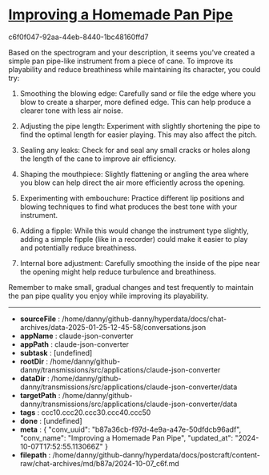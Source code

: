 # [Improving a Homemade Pan Pipe](https://claude.ai/chat/b87a36cb-f97d-4e9a-a47e-50dfdcb96adf)

c6f0f047-92aa-44eb-8440-1bc48160ffd7

 Based on the spectrogram and your description, it seems you've created a simple pan pipe-like instrument from a piece of cane. To improve its playability and reduce breathiness while maintaining its character, you could try:

1. Smoothing the blowing edge: Carefully sand or file the edge where you blow to create a sharper, more defined edge. This can help produce a clearer tone with less air noise.

2. Adjusting the pipe length: Experiment with slightly shortening the pipe to find the optimal length for easier playing. This may also affect the pitch.

3. Sealing any leaks: Check for and seal any small cracks or holes along the length of the cane to improve air efficiency.

4. Shaping the mouthpiece: Slightly flattening or angling the area where you blow can help direct the air more efficiently across the opening.

5. Experimenting with embouchure: Practice different lip positions and blowing techniques to find what produces the best tone with your instrument.

6. Adding a fipple: While this would change the instrument type slightly, adding a simple fipple (like in a recorder) could make it easier to play and potentially reduce breathiness.

7. Internal bore adjustment: Carefully smoothing the inside of the pipe near the opening might help reduce turbulence and breathiness.

Remember to make small, gradual changes and test frequently to maintain the pan pipe quality you enjoy while improving its playability.

---

* **sourceFile** : /home/danny/github-danny/hyperdata/docs/chat-archives/data-2025-01-25-12-45-58/conversations.json
* **appName** : claude-json-converter
* **appPath** : claude-json-converter
* **subtask** : [undefined]
* **rootDir** : /home/danny/github-danny/transmissions/src/applications/claude-json-converter
* **dataDir** : /home/danny/github-danny/transmissions/src/applications/claude-json-converter/data
* **targetPath** : /home/danny/github-danny/transmissions/src/applications/claude-json-converter/data
* **tags** : ccc10.ccc20.ccc30.ccc40.ccc50
* **done** : [undefined]
* **meta** : {
  "conv_uuid": "b87a36cb-f97d-4e9a-a47e-50dfdcb96adf",
  "conv_name": "Improving a Homemade Pan Pipe",
  "updated_at": "2024-10-07T17:52:55.113066Z"
}
* **filepath** : /home/danny/github-danny/hyperdata/docs/postcraft/content-raw/chat-archives/md/b87a/2024-10-07_c6f.md